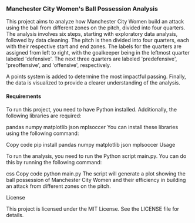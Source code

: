 ### Manchester City Women's Ball Possession Analysis

This project aims to analyze how Manchester City Women build an attack using the ball from different zones on the pitch, divided into four quarters. The analysis involves six steps, starting with exploratory data analysis, followed by data cleaning. The pitch is then divided into four quarters, each with their respective start and end zones. The labels for the quarters are assigned from left to right, with the goalkeeper being in the leftmost quarter labeled 'defensive'. The next three quarters are labeled 'predefensive', 'preoffensive', and 'offensive', respectively.

A points system is added to determine the most impactful passing. Finally, the data is visualized to provide a clearer understanding of the analysis.

#### Requirements

To run this project, you need to have Python installed. Additionally, the following libraries are required:

pandas
numpy
matplotlib
json
mplsoccer
You can install these libraries using the following command:

Copy code
pip install pandas numpy matplotlib json mplsoccer
Usage

To run the analysis, you need to run the Python script main.py. You can do this by running the following command:

css
Copy code
python main.py
The script will generate a plot showing the ball possession of Manchester City Women and their efficiency in building an attack from different zones on the pitch.

License

This project is licensed under the MIT License. See the LICENSE file for details.


